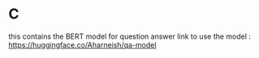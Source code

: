 # C
 this contains the BERT model for question answer
link to use the model : <a>https://huggingface.co/Aharneish/qa-model</a>